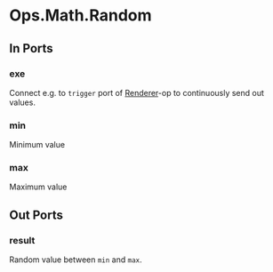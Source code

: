 # Ops.Math.Random

## In Ports

### exe

Connect e.g. to `trigger` port of [Renderer](../Ops.Gl.Renderer/Ops.Gl.Renderer.md)-op to continuously send out values.

### min

Minimum value

### max

Maximum value

## Out Ports

### result

Random value between `min` and `max`.


